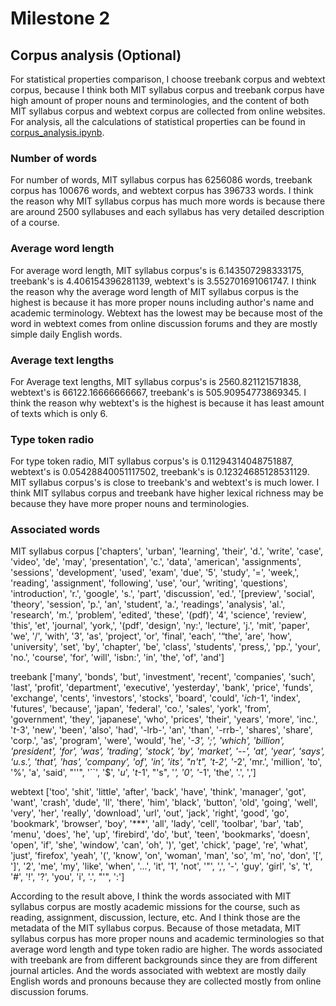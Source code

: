 # Milestone 2 
## Corpus analysis (Optional)

For statistical properties comparison, I choose treebank corpus and webtext corpus, because I think both MIT syllabus corpus and treebank corpus have high amount of proper nouns and terminologies, and the content of both MIT syllabus corpus and webtext corpus are collected from online websites. For analysis, all the calculations of statistical properties can be found in [corpus_analysis.ipynb](corpus_analysis.ipynb).

### Number of words

For number of words, MIT syllabus corpus has 6256086 words, treebank corpus has 100676 words, and webtext corpus has 396733 words. I think the reason why MIT syllabus corpus has much more words is because there are around 2500 syllabuses and each syllabus has very detailed description of a course.

### Average word length

For average word length, MIT syllabus corpus's is 6.143507298333175, treebank's is 4.406154396281139, webtext's is 3.552701691061747. I think the reason why the average word length of MIT syllabus corpus is the highest is because it has more proper nouns including author's name and academic terminology. Webtext has the lowest may be because most of the word in webtext comes from online discussion forums and they are mostly simple daily English words.

### Average text lengths

For Average text lengths, MIT syllabus corpus's is 2560.821121571838, webtext's is 66122.16666666667, treebank's is 505.90954773869345. I think the reason why webtext's is the highest is because it has least amount of texts which is only 6.

### Type token radio

For type token radio, MIT syllabus corpus's is 0.11294314048751887, webtext's is 0.05428840051117502, treebank's is 0.12324685128531129. MIT syllabus corpus's is close to treebank's and webtext's is much lower. I think MIT syllabus corpus and treebank have higher lexical richness may be because they have more proper nouns and terminologies.

### Associated words

MIT syllabus corpus
['chapters', 'urban', 'learning', 'their', 'd.', 'write', 'case', 'video', 'de', 'may', 'presentation', 'c.', 'data', 'american', 'assignments', 'sessions', 'development', 'used', 'exam', 'due', '5', 'study', '=', 'week,', 'reading', 'assignment', 'following', 'use', 'our', 'writing', 'questions', 'introduction', 'r.', 'google', 's.', 'part', 'discussion', 'ed.', '[preview', 'social', 'theory', 'session', 'p.', 'an', 'student', 'a.', 'readings', 'analysis', 'al.', 'research', 'm.', 'problem', 'edited', 'these', '(pdf)', '4', 'science', 'review', 'this', 'et', 'journal', 'york,', '(pdf', 'design', 'ny:', 'lecture', 'j.', 'mit', 'paper', 'we', '/', 'with', '3', 'as', 'project', 'or', 'final', 'each', '“the', 'are', 'how', 'university', 'set', 'by', 'chapter', 'be', 'class', 'students', 'press,', 'pp.', 'your', 'no.', 'course', 'for', 'will', 'isbn:', 'in', 'the', 'of', 'and']

treebank
['many', 'bonds', 'but', 'investment', 'recent', 'companies', 'such', 'last', 'profit', 'department', 'executive', 'yesterday', 'bank', 'price', 'funds', 'exchange', 'cents', 'investors', 'stocks', 'board', 'could', '*ich*-1', 'index', 'futures', 'because', 'japan', 'federal', 'co.', 'sales', 'york', 'from', 'government', 'they', 'japanese', 'who', 'prices', 'their', 'years', 'more', 'inc.', '*t*-3', 'new', 'been', 'also', 'had', '-lrb-', 'an', 'than', '-rrb-', 'shares', 'share', 'corp.', 'as', 'program', 'were', 'would', 'he', '*-3', ';', 'which', 'billion', 'president', 'for', 'was', 'trading', 'stock', 'by', 'market', '--', 'at', 'year', 'says', 'u.s.', 'that', 'has', 'company', 'of', 'in', 'its', "n't", '*t*-2', '*-2', 'mr.', 'million', 'to', '%', 'a', 'said', "''", '``', '$', '*u*', '*t*-1', "'s", '*', '0', '*-1', 'the', '.', ',']

webtext
['too', 'shit', 'little', 'after', 'back', 'have', 'think', 'manager', 'got', 'want', 'crash', 'dude', 'll', 'there', 'him', 'black', 'button', 'old', 'going', 'well', 'very', 'her', 'really', 'download', 'url', 'out', 'jack', 'right', 'good', 'go', 'bookmark', 'browser', 'boy', '***', 'all', 'lady', 'cell', 'toolbar', 'bar', 'tab', 'menu', 'does', 'he', 'up', 'firebird', 'do', 'but', 'teen', 'bookmarks', 'doesn', 'open', 'if', 'she', 'window', 'can', 'oh', ')', 'get', 'chick', 'page', 're', 'what', 'just', 'firefox', 'yeah', '(', 'know', 'on', 'woman', 'man', 'so', 'm', 'no', 'don', '[', ']', '2', 'me', 'my', 'like', 'when', '...', 'it', '1', 'not', '"', ',', '-', 'guy', 'girl', 's', 't', '#', '!', '?', 'you', 'i', '.', "'", ':']

According to the result above, I think the words associated with MIT syllabus corpus are mostly academic missions for the course, such as reading, assignment, discussion, lecture, etc. And I think those are the metadata of the MIT syllabus corpus. Because of those metadata, MIT syllabus corpus has more proper nouns and academic terminologies so that average word length and type token radio are higher. The words associated with treebank are from different backgrounds since they are from different journal articles. And the words associated with webtext are mostly daily English words and pronouns because they are collected mostly from online discussion forums.
